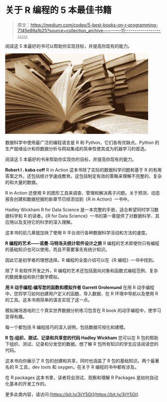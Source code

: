 # 关于 R 编程的 5 本最佳书籍

> 原文：<https://medium.com/codex/5-best-books-on-r-programming-7145e89a1b25?source=collection_archive---------11----------------------->

阅读这 5 本最好的书可以帮助你实现目标，并提高你现有的能力。

![](img/137b1b1380e5bd4935189f2192510f9e.png)

数据科学中使用最广泛的编程语言是 R 和 Python，它们各有优缺点。Python 的生产就绪设计和将数据分析与网站集成的简单性使其成为机器学习的首选。

阅读这 5 本最好的书来帮助你实现你的目标，并提高你现有的能力。

**Robert l . kaba coff**
R in Action 这本书除了实际的数据科学问题和基于 R 的有用答案之外，还包括统计学速成教育。这包括制定有效的策略来理解不完整的、复杂的和大量的数据。

R in Action 还使用 R 的图形工具来调查、管理和解决离子问题。关于预测、动态报告创建和数据挖掘的新章节已经添加到《R in Action》一书中。

Hadley Wickham
R for Data Science 是一本完整的手册，适合希望同时学习数据科学和 R 的读者。《R for Data Science》一书的第一章提供了对数据科学、其应用以及支持它的科学的深入理解。

这本书的前几章就加快了使用 R 平台进行各种数据科学活动和方法的速度。

**R 编程的艺术——诺曼·马特洛夫统计软件设计之旅**
R 编程的艺术即使你只有编程的基础知识也可以使用，而且不需要事先有统计知识。

因此它是初学者的理想选择。R 编程的全面介绍可以在《R 编程》一书中找到。

除了 R 和软件开发之外，R 编程的艺术还包括面向对象和函数式编程范例、复杂的数据重组和执行数学模拟。

**用 R 动手编程:编写您的函数和模拟作者 Garrett Grolemund**
在用 R 动手编程中，您将学习如何创建用户定义的函数、导入数据、在 R 环境中导航以及使用 R 的工具。这本书用简单的语言实现了这一点。

模拟赌场游戏的三个真实世界数据分析练习包含在 R book 的动手编程中，使学习变得有趣。

每一个都包括 R 编程技巧的深入说明，包括数据可视化和建模。

**R 包:组织、测试、记录和共享您的代码 Hadley Wickham**
您可以在 R 包的帮助下组织、测试、记录和分发您的数据。想了解 R 包所有知识的学生应该阅读您的代码。

这本书向你展示了 R 包的创建和共享，同时也涵盖了 R 包的基础知识。两个最著名的 R 工具，dev tools 和 oxygen，在关于 R 编程的书中都有涉及。

在 R packages 这本书里，读者将会测试、观察和理解 R Packages 是如何自动化基本的开发工作的。

更多此类内容，请访问:[https://bit.ly/3ijY5Gt](https://bit.ly/3ijY5Gt)